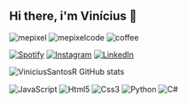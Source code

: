 ## Hi there, i'm Vinícius 👋
![mepixel](https://github.com/ViniciusSantosR/ViniciusSantosR/assets/123562703/9af8ef24-9026-490b-9430-7c24712c96de) ![mepixelcode](https://github.com/ViniciusSantosR/ViniciusSantosR/assets/123562703/f79c0b64-cc17-45b4-8eb3-2213091e95f7) ![coffee](https://github.com/ViniciusSantosR/ViniciusSantosR/assets/123562703/3b764007-f5a4-4242-92de-3d33fd58cc10)


[![Spotify](https://img.shields.io/badge/Spotify-1ED760?&style=for-the-badge&logo=spotify&logoColor=white)](https://open.spotify.com/user/y5p0zrqbefnzsek79721mabpc)
[![Instagram](https://img.shields.io/badge/Instagram-E4405F?style=for-the-badge&logo=instagram&logoColor=white)](https://instagram.com/vinniz.web?igshid=MzNlNGNkZWQ4Mg==)
[![LinkedIn](https://img.shields.io/badge/LinkedIn-0077B5?style=for-the-badge&logo=linkedin&logoColor=white)](https://www.linkedin.com/in/vin%C3%ADcius-santos-ribeiro-9708b723b/)

![ViniciusSantosR GitHub stats](https://github-readme-stats.vercel.app/api?username=ViniciusSantosR&show_icons=true&theme=dark)

<div style="display: inline_block">
  <img align="center" alt="JavaScript" src="https://img.shields.io/badge/JavaScript-323330?style=for-the-badge&logo=javascript&logoColor=F7DF1E" />
  <img align="center" alt="Html5" src="https://img.shields.io/badge/HTML5-E34F26?style=for-the-badge&logo=html5&logoColor=white" />
  <img align="center" alt="Css3" src="https://img.shields.io/badge/CSS3-1572B6?style=for-the-badge&logo=css3&logoColor=white" />
  <img align="center" alt="Python" src="https://img.shields.io/badge/Python-14354C?style=for-the-badge&logo=python&logoColor=white" />
  <img align="center" alt="C#" src="https://img.shields.io/badge/C%23-239120?style=for-the-badge&logo=c-sharp&logoColor=white" />
</div>


